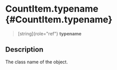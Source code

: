 CountItem.typename {#CountItem.typename}
==================

> [string]{role="ref"} **typename**

Description
-----------

The class name of the object.
